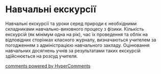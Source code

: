 <div id="hypercomments_widget" class="js-hypercomments-widget invisible"></div>

Навчальні екскурсії
=============================================

Навчальні екскурсії та уроки серед природи є необхідними складниками навчально-виховного процесу з фізики. Кількість екскурсій (як мінімум одна на рік), час їх проведення та облік на відповідних сторінках класного журналу, визначаються учителем за погодженням з адміністрацією навчального закладу. Оцінювання навчальних досягнень учнів за результатами таких екскурсій здійснюється на розсуд учителя.

<div class="js-hypercomments-container">
<a href="http://hypercomments.com" class="hc-link" title="comments widget">comments powered by HyperComments</a>
</div>